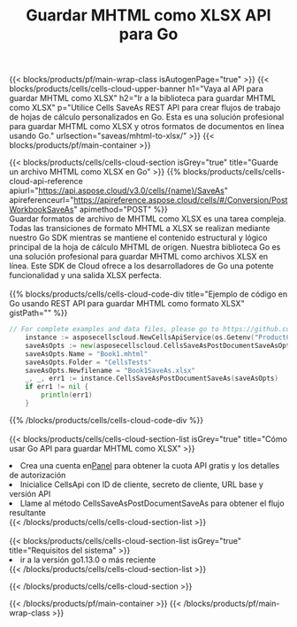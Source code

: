 ﻿---
title:  Guardar MHTML como XLSX API para Go
description:  API y SDK en la nube para Microsoft Excel y OpenOffice Calc. Convierta la hoja de cálculo a otro archivo de formato.
url: /sv/go/saveas/mhtml-to-xlsx/
---
{{< blocks/products/pf/main-wrap-class isAutogenPage="true" >}}
{{< blocks/products/cells/cells-cloud-upper-banner h1="Vaya al API para guardar MHTML como XLSX" h2="Ir a la biblioteca para guardar MHTML como XLSX" p="Utilice Cells SaveAs REST API para crear flujos de trabajo de hojas de cálculo personalizados en Go. Esta es una solución profesional para guardar MHTML como XLSX y otros formatos de documentos en línea usando Go." urlsection="saveas/mhtml-to-xlsx/" >}}
{{< blocks/products/pf/main-container >}}

{{< blocks/products/cells/cells-cloud-section isGrey="true" title="Guarde un archivo MHTML como XLSX en Go" >}}
{{% blocks/products/cells/cells-cloud-api-reference apiurl="https://api.aspose.cloud/v3.0/cells/{name}/SaveAs" apireferenceurl="https://apireference.aspose.cloud/cells/#/Conversion/PostWorkbookSaveAs" apimethod="POST" %}}
<br/>
Guardar formatos de archivo de MHTML como XLSX es una tarea compleja. Todas las transiciones de formato MHTML a XLSX se realizan mediante nuestro Go SDK mientras se mantiene el contenido estructural y lógico principal de la hoja de cálculo MHTML de origen. Nuestra biblioteca Go es una solución profesional para guardar MHTML como archivos XLSX en línea. Este SDK de Cloud ofrece a los desarrolladores de Go una potente funcionalidad y una salida XLSX perfecta.
<br/>
<br/>
{{% blocks/products/cells/cells-cloud-code-div title="Ejemplo de código en Go usando REST API para guardar MHTML como formato XLSX" gistPath="" %}}
  
```go
// For complete examples and data files, please go to https://github.com/aspose-cells-cloud/aspose-cells-cloud-go/
    instance := asposecellscloud.NewCellsApiService(os.Getenv("ProductClientId"), os.Getenv("ProductClientSecret"))
    saveAsOpts := new(asposecellscloud.CellsSaveAsPostDocumentSaveAsOpts)
    saveAsOpts.Name = "Book1.mhtml"
    saveAsOpts.Folder = "CellsTests"
    saveAsOpts.Newfilename = "Book1SaveAs.xlsx"
    _, _, err1 := instance.CellsSaveAsPostDocumentSaveAs(saveAsOpts)
    if err1 != nil {
	    println(err1)
    }
```
  
{{% /blocks/products/cells/cells-cloud-code-div %}}
<br/>
<br/>
{{< blocks/products/cells/cells-cloud-section-list isGrey="true" title="Cómo usar Go API para guardar MHTML como XLSX" >}}
<li> Crea una cuenta en<a href="https://dashboard.aspose.cloud/">Panel</a> para obtener la cuota API gratis y los detalles de autorización</li>
<li>Inicialice CellsApi con ID de cliente, secreto de cliente, URL base y versión API</li>
<li>Llame al método CellsSaveAsPostDocumentSaveAs para obtener el flujo resultante</li>
{{< /blocks/products/cells/cells-cloud-section-list >}}
<br/>
<br/>
{{< blocks/products/cells/cells-cloud-section-list isGrey="true" title="Requisitos del sistema" >}}
<li>ir a la versión go1.13.0 o más reciente</li>
{{< /blocks/products/cells/cells-cloud-section-list >}}

{{< /blocks/products/cells/cells-cloud-section >}}

{{< /blocks/products/pf/main-container >}}
{{< /blocks/products/pf/main-wrap-class >}}
